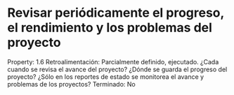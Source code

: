 # Revisar periódicamente el progreso, el rendimiento y los problemas del proyecto

Property: 1.6
Retroalimentación: Parcialmente definido, ejecutado.
¿Cada cuando se revisa el avance del proyecto?
¿Dónde se guarda el progreso del proyecto?
¿Sólo en los reportes de estado se monitorea el avance y problemas de los proyectos?
Terminado: No